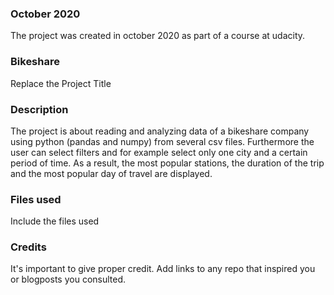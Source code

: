 ### October 2020
The project was created in october 2020 as part of a course at udacity.

### Bikeshare
Replace the Project Title

### Description
The project is about reading and analyzing data of a bikeshare company using python (pandas and numpy) from several csv files.
Furthermore the user can select filters and for example select only one city and a certain period of time.
As a result, the most popular stations, the duration of the trip and the most popular day of travel are displayed.

### Files used
Include the files used

### Credits
It's important to give proper credit. Add links to any repo that inspired you or blogposts you consulted.
